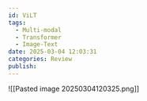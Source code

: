 ```yaml
---
id: ViLT
tags:
  - Multi-modal
  - Transformer
  - Image-Text
date: 2025-03-04 12:03:31
categories: Review
publish:
---
```

![[Pasted image 20250304120325.png]]
